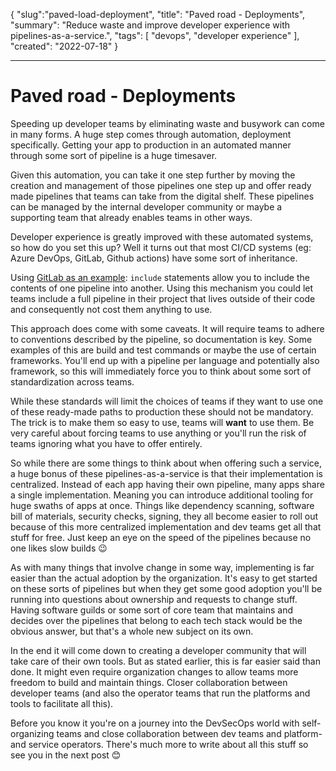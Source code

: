 { "slug":"paved-load-deployment", "title": "Paved road - Deployments", "summary": "Reduce waste and improve developer experience with pipelines-as-a-service.", "tags": [ "devops", "developer experience" ], "created": "2022-07-18" }

---

# Paved road - Deployments

Speeding up developer teams by eliminating waste and busywork can come in many forms. A huge step comes through automation, deployment specifically. Getting your app to production in an automated manner through some sort of pipeline is a huge timesaver. 

Given this automation, you can take it one step further by moving the creation and management of those pipelines one step up and offer ready made pipelines that teams can take from the digital shelf. These pipelines can be managed by the internal developer community or maybe a supporting team that already enables teams in other ways. 

Developer experience is greatly improved with these automated systems, so how do you set this up? Well it turns out that most CI/CD systems (eg: Azure DevOps, GitLab, Github actions) have some sort of inheritance. 

Using [GitLab as an example](https://docs.gitlab.com/ee/ci/yaml/includes.html): `include` statements allow you to include the contents of one pipeline into another. Using this mechanism you could let teams include a full pipeline in their project that lives outside of their code and consequently not cost them anything to use. 

This approach does come with some caveats. It will require teams to adhere to conventions described by the pipeline, so documentation is key. Some examples of this are build and test commands or maybe the use of certain frameworks. You'll end up with a pipeline per language and potentially also framework, so this will immediately force you to think about some sort of standardization across teams. 

While these standards will limit the choices of teams if they want to use one of these ready-made paths to production these should not be mandatory. The trick is to make them so easy to use, teams will **want** to use them. Be very careful about forcing teams to use anything or you'll run the risk of teams ignoring what you have to offer entirely. 

So while there are some things to think about when offering such a service, a huge bonus of these pipelines-as-a-service is that their implementation is centralized. Instead of each app having their own pipeline, many apps share a single implementation. Meaning you can introduce additional tooling for huge swaths of apps at once. Things like dependency scanning, software bill of materials, security checks, signing, they all become easier to roll out because of this more centralized implementation and dev teams get all that stuff for free. Just keep an eye on the speed of the pipelines because no one likes slow builds 😉  

As with many things that involve change in some way, implementing is far easier than the actual adoption by the organization. It's easy to get started on these sorts of pipelines but when they get some good adoption you'll be running into questions about ownership and requests to change stuff. Having software guilds or some sort of core team that maintains and decides over the pipelines that belong to each tech stack would be the obvious answer, but that's a whole new subject on its own. 

In the end it will come down to creating a developer community that will take care of their own tools. But as stated earlier, this is far easier said than done. It might even require organization changes to allow teams more freedom to build and maintain things. Closer collaboration between developer teams (and also the operator teams that run the platforms and tools to facilitate all this). 

Before you know it you're on a journey into the DevSecOps world with self-organizing teams and close collaboration between dev teams and platform- and service operators. There's much more to write about all this stuff so see you in the next post 😊  
